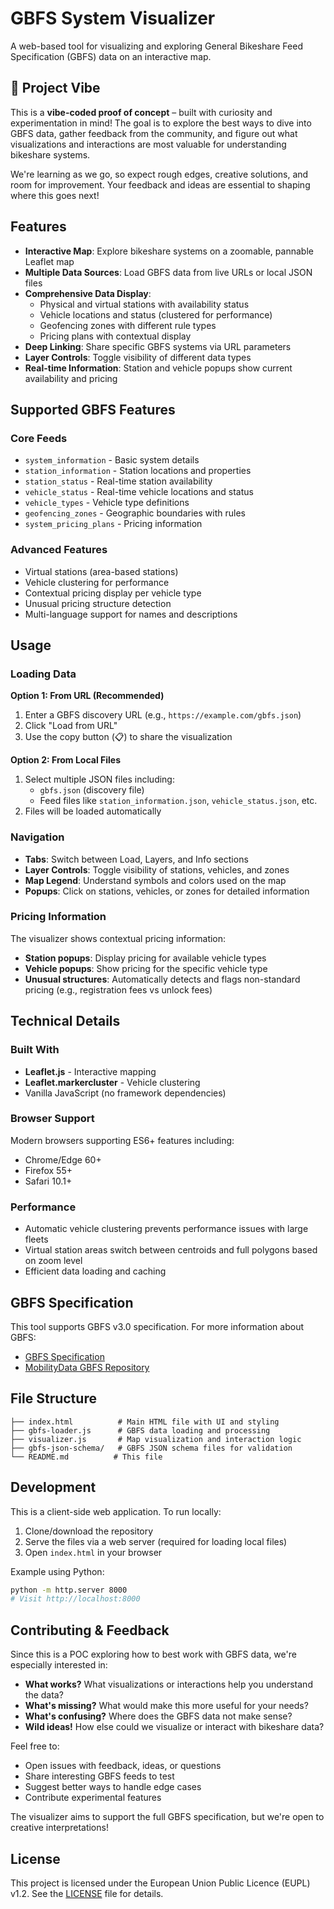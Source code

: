 # GBFS System Visualizer

A web-based tool for visualizing and exploring General Bikeshare Feed Specification (GBFS) data on an interactive map.

## 🌊 Project Vibe

This is a **vibe-coded proof of concept** – built with curiosity and experimentation in mind! The goal is to explore the best ways to dive into GBFS data, gather feedback from the community, and figure out what visualizations and interactions are most valuable for understanding bikeshare systems.

We're learning as we go, so expect rough edges, creative solutions, and room for improvement. Your feedback and ideas are essential to shaping where this goes next!

## Features

- **Interactive Map**: Explore bikeshare systems on a zoomable, pannable Leaflet map
- **Multiple Data Sources**: Load GBFS data from live URLs or local JSON files
- **Comprehensive Data Display**:
  - Physical and virtual stations with availability status
  - Vehicle locations and status (clustered for performance)
  - Geofencing zones with different rule types
  - Pricing plans with contextual display
- **Deep Linking**: Share specific GBFS systems via URL parameters
- **Layer Controls**: Toggle visibility of different data types
- **Real-time Information**: Station and vehicle popups show current availability and pricing

## Supported GBFS Features

### Core Feeds
- `system_information` - Basic system details
- `station_information` - Station locations and properties
- `station_status` - Real-time station availability
- `vehicle_status` - Real-time vehicle locations and status
- `vehicle_types` - Vehicle type definitions
- `geofencing_zones` - Geographic boundaries with rules
- `system_pricing_plans` - Pricing information

### Advanced Features
- Virtual stations (area-based stations)
- Vehicle clustering for performance
- Contextual pricing display per vehicle type
- Unusual pricing structure detection
- Multi-language support for names and descriptions

## Usage

### Loading Data

**Option 1: From URL (Recommended)**
1. Enter a GBFS discovery URL (e.g., `https://example.com/gbfs.json`)
2. Click "Load from URL"
3. Use the copy button (📋) to share the visualization

**Option 2: From Local Files**
1. Select multiple JSON files including:
   - `gbfs.json` (discovery file)
   - Feed files like `station_information.json`, `vehicle_status.json`, etc.
2. Files will be loaded automatically

### Navigation

- **Tabs**: Switch between Load, Layers, and Info sections
- **Layer Controls**: Toggle visibility of stations, vehicles, and zones
- **Map Legend**: Understand symbols and colors used on the map
- **Popups**: Click on stations, vehicles, or zones for detailed information

### Pricing Information

The visualizer shows contextual pricing information:
- **Station popups**: Display pricing for available vehicle types
- **Vehicle popups**: Show pricing for the specific vehicle type
- **Unusual structures**: Automatically detects and flags non-standard pricing (e.g., registration fees vs unlock fees)

## Technical Details

### Built With
- **Leaflet.js** - Interactive mapping
- **Leaflet.markercluster** - Vehicle clustering
- Vanilla JavaScript (no framework dependencies)

### Browser Support
Modern browsers supporting ES6+ features including:
- Chrome/Edge 60+
- Firefox 55+
- Safari 10.1+

### Performance
- Automatic vehicle clustering prevents performance issues with large fleets
- Virtual station areas switch between centroids and full polygons based on zoom level
- Efficient data loading and caching

## GBFS Specification

This tool supports GBFS v3.0 specification. For more information about GBFS:
- [GBFS Specification](https://gbfs.mobilitydata.org/)
- [MobilityData GBFS Repository](https://github.com/MobilityData/gbfs)

## File Structure

```
├── index.html          # Main HTML file with UI and styling
├── gbfs-loader.js      # GBFS data loading and processing
├── visualizer.js       # Map visualization and interaction logic
├── gbfs-json-schema/   # GBFS JSON schema files for validation
└── README.md          # This file
```

## Development

This is a client-side web application. To run locally:

1. Clone/download the repository
2. Serve the files via a web server (required for loading local files)
3. Open `index.html` in your browser

Example using Python:
```bash
python -m http.server 8000
# Visit http://localhost:8000
```

## Contributing & Feedback

Since this is a POC exploring how to best work with GBFS data, we're especially interested in:

- **What works?** What visualizations or interactions help you understand the data?
- **What's missing?** What would make this more useful for your needs?
- **What's confusing?** Where does the GBFS data not make sense?
- **Wild ideas!** How else could we visualize or interact with bikeshare data?

Feel free to:
- Open issues with feedback, ideas, or questions
- Share interesting GBFS feeds to test
- Suggest better ways to handle edge cases
- Contribute experimental features

The visualizer aims to support the full GBFS specification, but we're open to creative interpretations!

## License

This project is licensed under the European Union Public Licence (EUPL) v1.2. See the [LICENSE](LICENSE) file for details.